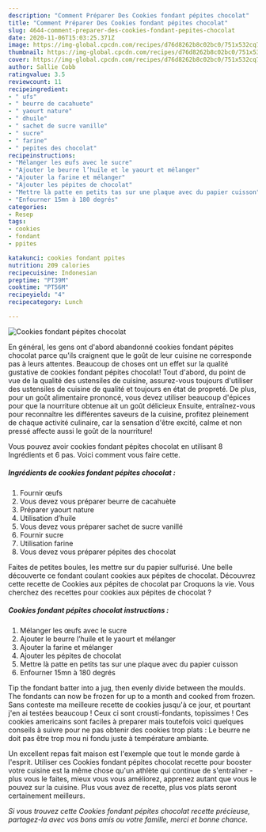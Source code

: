 ```yaml
---
description: "Comment Préparer Des Cookies fondant pépites chocolat"
title: "Comment Préparer Des Cookies fondant pépites chocolat"
slug: 4644-comment-preparer-des-cookies-fondant-pepites-chocolat
date: 2020-11-06T15:03:25.371Z
image: https://img-global.cpcdn.com/recipes/d76d8262b8c02bc0/751x532cq70/cookies-fondant-pepites-chocolat-photo-principale-de-la-recette.jpg
thumbnail: https://img-global.cpcdn.com/recipes/d76d8262b8c02bc0/751x532cq70/cookies-fondant-pepites-chocolat-photo-principale-de-la-recette.jpg
cover: https://img-global.cpcdn.com/recipes/d76d8262b8c02bc0/751x532cq70/cookies-fondant-pepites-chocolat-photo-principale-de-la-recette.jpg
author: Sallie Cobb
ratingvalue: 3.5
reviewcount: 11
recipeingredient:
- " ufs"
- " beurre de cacahuete"
- " yaourt nature"
- " dhuile"
- " sachet de sucre vanille"
- " sucre"
- " farine"
- " pepites des chocolat"
recipeinstructions:
- "Mélanger les œufs avec le sucre"
- "Ajouter le beurre l’huile et le yaourt et mélanger"
- "Ajouter la farine et mélanger"
- "Ajouter les pépites de chocolat"
- "Mettre là patte en petits tas sur une plaque avec du papier cuisson"
- "Enfourner 15mn à 180 degrés"
categories:
- Resep
tags:
- cookies
- fondant
- ppites

katakunci: cookies fondant ppites 
nutrition: 209 calories
recipecuisine: Indonesian
preptime: "PT39M"
cooktime: "PT56M"
recipeyield: "4"
recipecategory: Lunch

---
```



![Cookies fondant pépites chocolat](https://img-global.cpcdn.com/recipes/d76d8262b8c02bc0/751x532cq70/cookies-fondant-pepites-chocolat-photo-principale-de-la-recette.jpg)

En général, les gens ont d'abord abandonné cookies fondant pépites chocolat parce qu'ils craignent que le goût de leur cuisine ne corresponde pas à leurs attentes. Beaucoup de choses ont un effet sur la qualité gustative de cookies fondant pépites chocolat! Tout d'abord, du point de vue de la qualité des ustensiles de cuisine, assurez-vous toujours d'utiliser des ustensiles de cuisine de qualité et toujours en état de propreté. De plus, pour un goût alimentaire prononcé, vous devez utiliser beaucoup d'épices pour que la nourriture obtenue ait un goût délicieux Ensuite, entraînez-vous pour reconnaître les différentes saveurs de la cuisine, profitez pleinement de chaque activité culinaire, car la sensation d'être excité, calme et non pressé affecte aussi le goût de la nourriture!

<!--inarticleads1-->

Vous pouvez avoir cookies fondant pépites chocolat en utilisant 8 Ingrédients et 6 pas. Voici comment vous faire cette.

##### Ingrédients de cookies fondant pépites chocolat :

1. Fournir  œufs
1. Vous devez vous préparer  beurre de cacahuète
1. Préparer  yaourt nature
1. Utilisation  d’huile
1. Vous devez vous préparer  sachet de sucre vanillé
1. Fournir  sucre
1. Utilisation  farine
1. Vous devez vous préparer  pépites des chocolat


Faites de petites boules, les mettre sur du papier sulfurisé. Une belle découverte ce fondant coulant cookies aux pépites de chocolat. Découvrez cette recette de Cookies aux pépites de chocolat par Croquons la vie. Vous cherchez des recettes pour cookies aux pépites de chocolat ? 

<!--inarticleads2-->

##### Cookies fondant pépites chocolat instructions :

1. Mélanger les œufs avec le sucre
1. Ajouter le beurre l’huile et le yaourt et mélanger
1. Ajouter la farine et mélanger
1. Ajouter les pépites de chocolat
1. Mettre là patte en petits tas sur une plaque avec du papier cuisson
1. Enfourner 15mn à 180 degrés


Tip the fondant batter into a jug, then evenly divide between the moulds. The fondants can now be frozen for up to a month and cooked from frozen. Sans conteste ma meilleure recette de cookies jusqu&#39;à ce jour, et pourtant j&#39;en ai testées beaucoup ! Ceux ci sont crousti-fondants, topissimes ! Ces cookies americains sont faciles à preparer mais toutefois voici quelques conseils à suivre pour ne pas obtenir des cookies trop plats : Le beurre ne doit pas être trop mou ni fondu juste à température ambiante. 

<!--inarticleads1-->

<p>
Un excellent repas fait maison est l'exemple que tout le monde garde à l'esprit. Utiliser ces Cookies fondant pépites chocolat recette pour booster votre cuisine est la même chose qu'un athlète qui continue de s'entraîner - plus vous le faites, mieux vous vous améliorez, apprenez autant que vous le pouvez sur la cuisine. Plus vous avez de recette, plus vos plats seront certainement meilleurs.
</p>

<p>
<i>Si vous trouvez cette Cookies fondant pépites chocolat recette précieuse, partagez-la avec vos bons amis ou votre famille, merci et bonne chance.</i>
</p>
